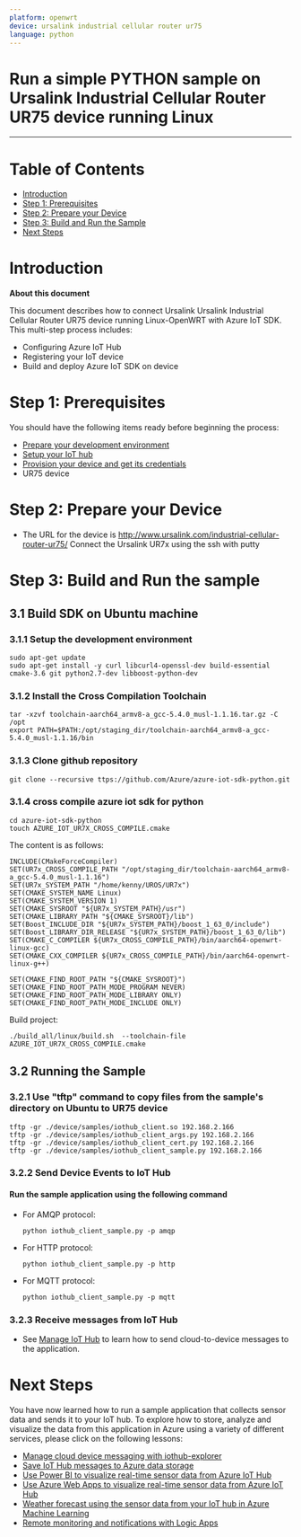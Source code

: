 ```yaml
---
platform: openwrt
device: ursalink industrial cellular router ur75
language: python
---
```


Run a simple PYTHON sample on Ursalink Industrial Cellular Router UR75 device running Linux
===
---

# Table of Contents

-   [Introduction](#Introduction)
-   [Step 1: Prerequisites](#Prerequisites)
-   [Step 2: Prepare your Device](#PrepareDevice)
-   [Step 3: Build and Run the Sample](#Build)
-   [Next Steps](#NextSteps)

<a name="Introduction"></a>
# Introduction

**About this document**

This document describes how to connect Ursalink Ursalink Industrial Cellular Router UR75 device running Linux-OpenWRT with Azure IoT SDK. This multi-step process includes:
-   Configuring Azure IoT Hub
-   Registering your IoT device
-   Build and deploy Azure IoT SDK on device

<a name="Prerequisites"></a>
# Step 1: Prerequisites

You should have the following items ready before beginning the process:

-   [Prepare your development environment][setup-devbox-python]
-   [Setup your IoT hub][lnk-setup-iot-hub]
-   [Provision your device and get its credentials][lnk-manage-iot-hub]
-   UR75 device

<a name="PrepareDevice"></a>
# Step 2: Prepare your Device
-  The URL for the device is http://www.ursalink.com/industrial-cellular-router-ur75/ Connect the Ursalink UR7x using the ssh with putty

<a name="Build"></a>
# Step 3: Build and Run the sample

<a name="Load"></a>
## 3.1 Build SDK on Ubuntu machine
### 3.1.1 Setup the development environment

    sudo apt-get update
    sudo apt-get install -y curl libcurl4-openssl-dev build-essential cmake-3.6 git python2.7-dev libboost-python-dev
     
### 3.1.2 Install the Cross Compilation Toolchain

    tar -xzvf toolchain-aarch64_armv8-a_gcc-5.4.0_musl-1.1.16.tar.gz -C /opt
    export PATH=$PATH:/opt/staging_dir/toolchain-aarch64_armv8-a_gcc-5.4.0_musl-1.1.16/bin
       
### 3.1.3 Clone github repository

    git clone --recursive ttps://github.com/Azure/azure-iot-sdk-python.git

### 3.1.4 cross compile azure iot sdk for python

    cd azure-iot-sdk-python
    touch AZURE_IOT_UR7X_CROSS_COMPILE.cmake

The content is as follows:

    INCLUDE(CMakeForceCompiler)
    SET(UR7x_CROSS_COMPILE_PATH "/opt/staging_dir/toolchain-aarch64_armv8-a_gcc-5.4.0_musl-1.1.16")
    SET(UR7x_SYSTEM_PATH "/home/kenny/UROS/UR7x")
    SET(CMAKE_SYSTEM_NAME Linux)
    SET(CMAKE_SYSTEM_VERSION 1)
    SET(CMAKE_SYSROOT "${UR7x_SYSTEM_PATH}/usr")
    SET(CMAKE_LIBRARY_PATH "${CMAKE_SYSROOT}/lib")
    SET(Boost_INCLUDE_DIR "${UR7x_SYSTEM_PATH}/boost_1_63_0/include")
    SET(Boost_LIBRARY_DIR_RELEASE "${UR7x_SYSTEM_PATH}/boost_1_63_0/lib")
    SET(CMAKE_C_COMPILER ${UR7x_CROSS_COMPILE_PATH}/bin/aarch64-openwrt-linux-gcc)
    SET(CMAKE_CXX_COMPILER ${UR7x_CROSS_COMPILE_PATH}/bin/aarch64-openwrt-linux-g++)

    SET(CMAKE_FIND_ROOT_PATH "${CMAKE_SYSROOT}")
    SET(CMAKE_FIND_ROOT_PATH_MODE_PROGRAM NEVER)
    SET(CMAKE_FIND_ROOT_PATH_MODE_LIBRARY ONLY)
    SET(CMAKE_FIND_ROOT_PATH_MODE_INCLUDE ONLY)
       
Build project:

    ./build_all/linux/build.sh	--toolchain-file AZURE_IOT_UR7X_CROSS_COMPILE.cmake
       
## 3.2 Running the Sample
### 3.2.1 Use "tftp" command to copy files from the sample's directory on Ubuntu to UR75 device

    tftp -gr ./device/samples/iothub_client.so 192.168.2.166
    tftp -gr ./device/samples/iothub_client_args.py 192.168.2.166
    tftp -gr ./device/samples/iothub_client_cert.py 192.168.2.166
    tftp -gr ./device/samples/iothub_client_sample.py 192.168.2.166

### 3.2.2 Send Device Events to IoT Hub
#### Run the sample application using the following command

-   For AMQP protocol:

        python iothub_client_sample.py -p amqp
        
-   For HTTP protocol:

        python iothub_client_sample.py -p http
        
-   For MQTT protocol:

        python iothub_client_sample.py -p mqtt        
        
### 3.2.3 Receive messages from IoT Hub
-   See [Manage IoT Hub][lnk-manage-iot-hub] to learn how to send cloud-to-device messages to the application.

<a name="NextSteps"></a>
# Next Steps

You have now learned how to run a sample application that collects sensor data and sends it to your IoT hub. To explore how to store, analyze and visualize the data from this application in Azure using a variety of different services, please click on the following lessons:

-   [Manage cloud device messaging with iothub-explorer]
-   [Save IoT Hub messages to Azure data storage]
-   [Use Power BI to visualize real-time sensor data from Azure IoT Hub]
-   [Use Azure Web Apps to visualize real-time sensor data from Azure IoT Hub]
-   [Weather forecast using the sensor data from your IoT hub in Azure Machine Learning]
-   [Remote monitoring and notifications with Logic Apps]   

[Manage cloud device messaging with iothub-explorer]: https://docs.microsoft.com/en-us/azure/iot-hub/iot-hub-explorer-cloud-device-messaging
[Save IoT Hub messages to Azure data storage]: https://docs.microsoft.com/en-us/azure/iot-hub/iot-hub-store-data-in-azure-table-storage
[Use Power BI to visualize real-time sensor data from Azure IoT Hub]: https://docs.microsoft.com/en-us/azure/iot-hub/iot-hub-live-data-visualization-in-power-bi
[Use Azure Web Apps to visualize real-time sensor data from Azure IoT Hub]: https://docs.microsoft.com/en-us/azure/iot-hub/iot-hub-live-data-visualization-in-web-apps
[Weather forecast using the sensor data from your IoT hub in Azure Machine Learning]: https://docs.microsoft.com/en-us/azure/iot-hub/iot-hub-weather-forecast-machine-learning
[Remote monitoring and notifications with Logic Apps]: https://docs.microsoft.com/en-us/azure/iot-hub/iot-hub-monitoring-notifications-with-azure-logic-apps
[setup-devbox-python]: https://github.com/Azure/azure-iot-device-ecosystem/blob/master/get_started/python-devbox-setup.md
[lnk-setup-iot-hub]: ../setup_iothub.md
[lnk-manage-iot-hub]: ../manage_iot_hub.md

